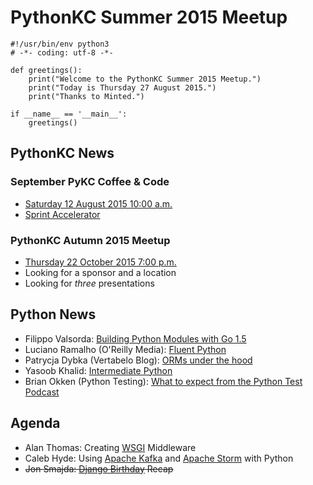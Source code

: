 # PythonKC Summer 2015 Meetup

```{python}
#!/usr/bin/env python3
# -*- coding: utf-8 -*-

def greetings():
    print("Welcome to the PythonKC Summer 2015 Meetup.")
    print("Today is Thursday 27 August 2015.")
    print("Thanks to Minted.")

if __name__ == '__main__':
    greetings()
```

## PythonKC News

### September PyKC Coffee & Code

* [Saturday 12 August 2015 10:00 a.m.][septcc]
* [Sprint Accelerator][saccel]

### PythonKC Autumn 2015 Meetup

* [Thursday 22 October 2015 7:00 p.m.][autumn]
* Looking for a sponsor and a location
* Looking for _three_ presentations

## Python News

* Filippo Valsorda: [Building Python Modules with Go 1.5][pymodgo]
* Luciano Ramalho (O'Reilly Media): [Fluent Python][flupy]
* Patrycja Dybka (Vertabelo Blog): [ORMs under the hood][orms]
* Yasoob Khalid: [Intermediate Python][intpy]
* Brian Okken (Python Testing): [What to expect from the Python Test Podcast][ptpod]

## Agenda

* Alan Thomas: Creating [WSGI][wsgi] Middleware
* Caleb Hyde: Using [Apache Kafka][akafka] and [Apache Storm][astorm] with Python
* ~~Jon Smajda: [Django Birthday][dbday] Recap~~

[akafka]: http://kafka.apache.org/ "Apache Kafka"
[astorm]: https://storm.apache.org/ "Apache Storm"
[autumn]: http://www.meetup.com/pythonkc/events/222628996/ "PythonKC Autumn 2015 Meetup"
[dbday]: http://www.pyvideo.org/category/71/ "Django Birthday on PyVideo"
[flupy]: http://shop.oreilly.com/product/0636920032519.do "Fluent Python"
[intpy]: http://book.pythontips.com/en/latest/ "Intermediate Python"
[orms]: http://www.vertabelo.com/blog/technical-articles/orms-under-the-hood "ORMs under the hood"
[ptpod]: http://pythontesting.net/podcast/what-to-expect-from-the-python-test-podcast-pt001/ "What to expect from the Python Test Podcast"
[pymodgo]: https://blog.filippo.io/building-python-modules-with-go-1-5/ "Building Python Modules with Go 1.5"
[saccel]: http://sprintaccel.com "Sprint Accelerator"
[septcc]: http://www.meetup.com/pythonkc/events/223385493/ "September PyKC Coffee & Code"
[wsgi]: http://wsgi.readthedocs.org/en/latest/ "WSGI"
